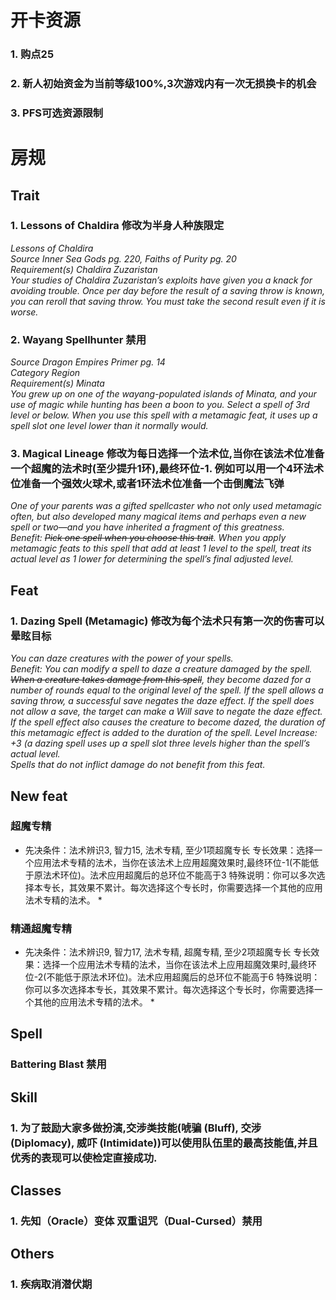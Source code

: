 # 开卡资源 #
### 1. 购点25 ###
### 2. 新人初始资金为当前等级100%,3次游戏内有一次无损换卡的机会 ###
### 3. PFS可选资源限制 ###
# 房规 #
## Trait ##
### 1. Lessons of Chaldira 修改为半身人种族限定 ###
*Lessons of Chaldira  
Source Inner Sea Gods pg. 220, Faiths of Purity pg. 20  
Requirement(s) Chaldira Zuzaristan  
Your studies of Chaldira Zuzaristan’s exploits have given you a knack for avoiding trouble. Once per day before the result of a saving throw is known, you can reroll that saving throw. You must take the second result even if it is worse.*
### 2. Wayang Spellhunter 禁用 ###
*Source Dragon Empires Primer pg. 14  
Category Region  
Requirement(s) Minata  
You grew up on one of the wayang-populated islands of Minata, and your use of magic while hunting has been a boon to you. Select a spell of 3rd level or below. When you use this spell with a metamagic feat, it uses up a spell slot one level lower than it normally would.*
### 3. Magical Lineage 修改为每日选择一个法术位,当你在该法术位准备一个超魔的法术时(至少提升1环),最终环位-1. 例如可以用一个4环法术位准备一个强效火球术,或者1环法术位准备一个击倒魔法飞弹 ###
*One of your parents was a gifted spellcaster who not only used metamagic often, but also developed many magical items and perhaps even a new spell or two—and you have inherited a fragment of this greatness.  
Benefit: ~~Pick one spell when you choose this trait~~. When you apply metamagic feats to this spell that add at least 1 level to the spell, treat its actual level as 1 lower for determining the spell’s final adjusted level.*  
## Feat ##
### 1. Dazing Spell (Metamagic) 修改为每个法术只有第一次的伤害可以晕眩目标 ###
*You can daze creatures with the power of your spells.  
Benefit: You can modify a spell to daze a creature damaged by the spell. ~~When a creature takes damage from this spell~~, they become dazed for a number of rounds equal to the original level of the spell. If the spell allows a saving throw, a successful save negates the daze effect. If the spell does not allow a save, the target can make a Will save to negate the daze effect. If the spell effect also causes the creature to become dazed, the duration of this metamagic effect is added to the duration of the spell.
Level Increase: +3 (a dazing spell uses up a spell slot three levels higher than the spell’s actual level.  
Spells that do not inflict damage do not benefit from this feat.*  
## New feat ##
### 超魔专精 ###
* 先决条件：法术辨识3, 智力15, 法术专精, 至少1项超魔专长
专长效果：选择一个应用法术专精的法术，当你在该法术上应用超魔效果时,最终环位-1(不能低于原法术环位)。法术应用超魔后的总环位不能高于3
特殊说明：你可以多次选择本专长，其效果不累计。每次选择这个专长时，你需要选择一个其他的应用法术专精的法术。 *
### 精通超魔专精 ###
* 先决条件：法术辨识9, 智力17, 法术专精, 超魔专精, 至少2项超魔专长
专长效果：选择一个应用法术专精的法术，当你在该法术上应用超魔效果时,最终环位-2(不能低于原法术环位)。法术应用超魔后的总环位不能高于6
特殊说明：你可以多次选择本专长，其效果不累计。每次选择这个专长时，你需要选择一个其他的应用法术专精的法术。 *
## Spell ##
### Battering Blast 禁用 ###
## Skill ##
### 1. 为了鼓励大家多做扮演,交涉类技能(唬骗 (Bluff), 交涉 (Diplomacy), 威吓 (Intimidate))可以使用队伍里的最高技能值,并且优秀的表现可以使检定直接成功. ###
## Classes ##
### 1. 先知（Oracle）变体 双重诅咒（Dual-Cursed）禁用 ###
## Others ##
### 1. 疾病取消潜伏期 ###
